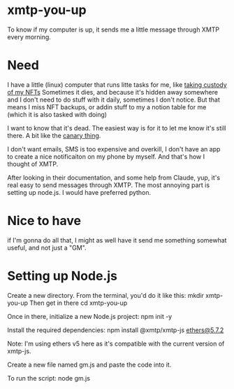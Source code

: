# xmtp-you-up
To know if my computer is up, it sends me a little message through XMTP every morning.

# Need
I have a little (linux) computer that runs litte tasks for me, like [taking custody of my NFTs](https://github.com/hardymathieu/nftsave) 
Sometimes it dies, and because it's hidden away somewhere and I don't need to do stuff with it daily, sometimes I don't notice. But that means I miss NFT backups, or addin stuff to my a notion table for me (which it is also tasked with doing)

I want to know that it's dead. The easiest way is for it to let me know it's still there. 
A bit like the [canary thing](https://en.wikipedia.org/wiki/Warrant_canary). 

I don't want emails, SMS is too expensive and overkill, I don't have an app to create a nice notificaiton on my phone by myself. 
And that's how I thought of XMTP. 

After looking in their documentation, and some help from Claude, yup, it's real easy to send messages through XMTP. The most annoying part is setting up node.js. I would have preferred python.

# Nice to have
if I'm gonna do all that, I might as well have it send me something somewhat useful, and not just a "GM".

# Setting up Node.js

Create a new directory. From the terminal, you'd do it like this:
mkdir xmtp-you-up
Then get in there
cd xmtp-you-up

Once in there, initialize a new Node.js project:
npm init -y

Install the required dependencies:
npm install @xmtp/xmtp-js ethers@5.7.2

Note: I'm using ethers v5 here as it's compatible with the current version of xmtp-js.

Create a new file named gm.js and paste the code into it.

To run the script:
node gm.js
